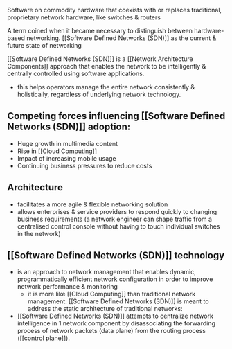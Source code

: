 Software on commodity hardware that coexists with or replaces traditional, proprietary network hardware, like switches & routers

A term coined when it became necessary to distinguish between hardware-based networking. [[Software Defined Networks (SDN)]] as the current & future state of networking

[[Software Defined Networks (SDN)]] is a [[Network Architecture Components]] approach that enables the network to be intelligently & centrally controlled using software applications.
- this helps operators manage the entire network consistently & holistically, regardless of underlying network technology.
## Competing forces influencing [[Software Defined Networks (SDN)]] adoption:
- Huge growth in multimedia content
- Rise in [[Cloud Computing]]
- Impact of increasing mobile usage
- Continuing business pressures to reduce costs
## Architecture
- facilitates a more agile & flexible networking solution
- allows enterprises & service providers to respond quickly to changing business requirements
(a network engineer can shape traffic from a centralised control console without having to touch individual switches in the network)
## [[Software Defined Networks (SDN)]] technology
- is an approach to network management that enables dynamic, programmatically efficient network configuration in order to improve network performance & monitoring
	- it is more like [[Cloud Computing]] than traditional network management.
[[Software Defined Networks (SDN)]] is meant to address the static architecture of traditional networks:
- [[Software Defined Networks (SDN)]] attempts to centralize network intelligence in 1 network component by disassociating the forwarding process of network packets (data plane) from the routing process ([[control plane]]).